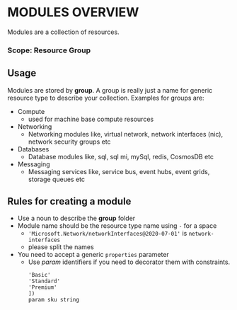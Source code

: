 # MODULES OVERVIEW
Modules are a collection of resources.

### Scope: Resource Group

## Usage
Modules are stored by **group**. A group is really just a name for generic resource type to describe your collection. Examples for groups are:
* Compute
  * used for machine base compute resources
* Networking
  * Networking modules like, virtual network, network interfaces (nic), network security groups etc
* Databases
  * Database modules like, sql, sql mi, mySql, redis, CosmosDB etc
* Messaging
  * Messaging services like, service bus, event hubs, event grids, storage queues etc

## Rules for creating a module
* Use a noun to describe the **group** folder
* Module name should be the resource type name using `-` for a space
  * `'Microsoft.Network/networkInterfaces@2020-07-01'` is `network-interfaces`
  * please split the names
* You need to accept a generic `properties` parameter
  * Use *param* identifiers if you need to decorator them with constraints.
     ```@allowed([
     'Basic'
     'Standard'
     'Premium'
     ])
     param sku string
     ```
